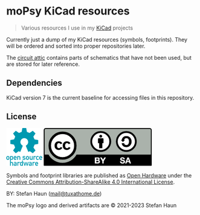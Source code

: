 # moPsy KiCad resources

> Various resources I use in my [KiCad](https://www.kicad.org/) projects

Currently just a dump of my KiCad resources (symbols, footprints).
They will be ordered and sorted into proper repositories later.

The [circuit attic](circuit_attic.kicad_sch) contains parts of schematics that have not been used, but are stored for later reference.

## Dependencies

KiCad version 7 is the current baseline for accessing files in this repository.

## License

[![](doc/oshw-logo-100-px.png "OpenSource Hardware Logo")](https://www.oshwa.org/)   [![](doc/CC-by-sa.png "CC BY-SA Logo")](https://creativecommons.org/licenses/by-sa/4.0/)

Symbols and footprint libraries are published as [Open Hardware](https://www.oshwa.org/) under the [Creative Commons Attribution-ShareAlike 4.0 International License](https://creativecommons.org/licenses/by-sa/4.0/).

BY: Stefan Haun (mail@tuxathome.de)

The moPsy logo and derived artifacts are © 2021-2023 Stefan Haun
